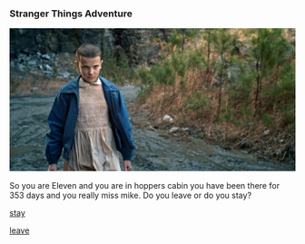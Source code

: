 ### Stranger Things Adventure

![](images/eleven.jpg)

So you are Eleven and you are in hoppers cabin you have been there for 353 days and you really miss mike. Do you leave or do you stay?

[stay](situations/stay.md)

[leave](situations/leave.md)